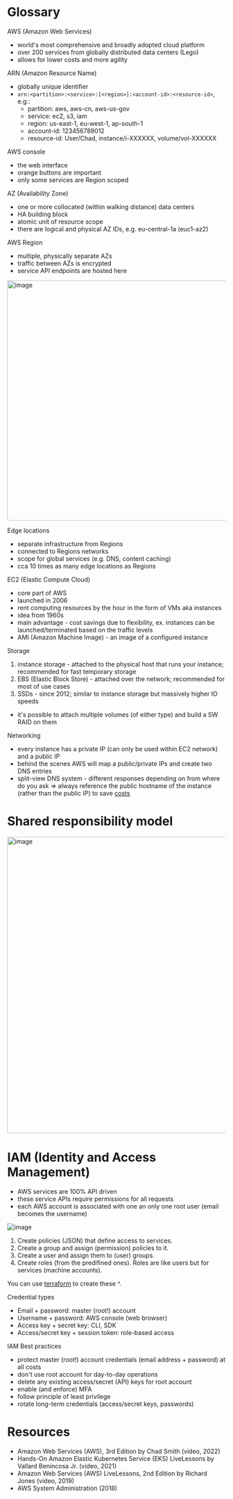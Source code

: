 # Glossary

AWS (Amazon Web Services)

* world's most comprehensive and broadly adopted cloud platform
* over 200 services from globally distributed data centers (Lego)
* allows for lower costs and more agility

ARN (Amazon Resource Name)

* globally unique identifier
* `arn:<partition>:<service>:[<region>]:<account-id>:<resource-id>`, e.g.:
  * partition: aws, aws-cn, aws-us-gov
  * service: ec2, s3, iam
  * region: us-east-1, eu-west-1, ap-south-1
  * account-id: 123456789012
  * resource-id: User/Chad, instance/i-XXXXXX, volume/vol-XXXXXX

AWS console

* the web interface
* orange buttons are important
* only some services are Region scoped

AZ (Availability Zone)

* one or more collocated (within walking distance) data centers
* HA building block
* atomic unit of resource scope
* there are logical and physical AZ IDs, e.g. eu-central-1a (euc1-az2)

AWS Region

* multiple, physically separate AZs
* traffic between AZs is encrypted
* service API endpoints are hosted here

<img width="553" alt="image" src="https://user-images.githubusercontent.com/1047259/184126933-29fb8020-fd6e-425f-996a-cb353689dd4e.png">

Edge locations

* separate infrastructure from Regions
* connected to Regions networks
* scope for global services (e.g. DNS, content caching)
* cca 10 times as many edge locations as Regions

EC2 (Elastic Compute Cloud)

* core part of AWS
* launched in 2006
* rent computing resources by the hour in the form of VMs aka instances
* idea from 1960s
* main advantage - cost savings due to flexibility, ex. instances can be launched/terminated based on the traffic levels
* AMI (Amazon Machine Image) - an image of a configured instance

Storage

1. instance storage - attached to the physical host that runs your instance; recommended for fast temporary storage
2. EBS (Elastic Block Store) - attached over the network; recommended for most of use cases
3. SSDs - since 2012; similar to instance storage but massively higher IO speeds

* it's possible to attach multiple volumes (of either type) and build a SW RAID on them

Networking

* every instance has a private IP (can only be used within EC2 network) and a public IP
* behind the scenes AWS will map a public/private IPs and create two DNS entries
* split-view DNS system - different responses depending on from where do you ask => always reference the public hostname of the instance (rather than the public IP) to save [costs](https://aws.amazon.com/ec2/pricing/#DataTransfer)

# Shared responsibility model

<img width="682" alt="image" src="https://user-images.githubusercontent.com/1047259/184105488-b7445fdf-30df-40eb-a3cd-37312f2c3b6a.png">

# IAM (Identity and Access Management)

* AWS services are 100% API driven
* these service APIs require permissions for all requests
* each AWS account is associated with one an only one root user (email becomes the username)

![image](https://user-images.githubusercontent.com/1047259/156759604-c7e6dc08-6ddd-474a-836d-8fd06a2e5208.png)

1. Create policies (JSON) that define access to services.
2. Create a group and assign (permission) policies to it.
3. Create a user and assign them to (user) groups.
4. Create roles (from the predifined ones). Roles are like users but for services (machine accounts).

You can use [terraform](https://github.com/vallard/EKS-Training/blob/master/segment02-iam/iam.tf) to create these ^.

Credential types

* Email + password: master (root!) account
* Username + password: AWS console (web browser)
* Access key + secret key: CLI, SDK
* Access/secret key + session token: role-based access

IAM Best practices

* protect master (root!) account credentials (email address + password) at all costs
* don't use root account for day-to-day operations
* delete any existing access/secret (API) keys for root account
* enable (and enforce) MFA
* follow principle of least privilege
* rotate long-term credentials (access/secret keys, passwords)

# Resources

* Amazon Web Services (AWS), 3rd Edition by Chad Smith (video, 2022)
* Hands-On Amazon Elastic Kubernetes Service (EKS) LiveLessons by Vallard Benincosa Jr. (video, 2021)
* Amazon Web Services (AWS) LiveLessons, 2nd Edition by Richard Jones (video, 2019)
* AWS System Administration (2018)
